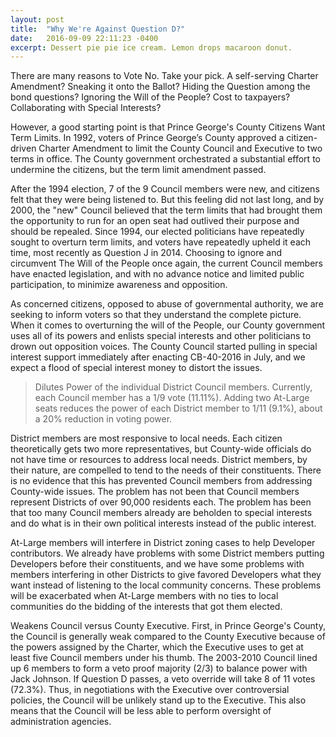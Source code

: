 ```yaml
---
layout: post
title:  "Why We're Against Question D?"
date:   2016-09-09 22:11:23 -0400
excerpt: Dessert pie pie ice cream. Lemon drops macaroon donut.
---
```

There are many reasons to Vote No. Take your pick. A self-serving Charter Amendment? Sneaking it onto the Ballot? Hiding the Question among the bond questions? Ignoring the Will of the People? Cost to taxpayers? Collaborating with Special Interests?

However, a good starting point is that Prince George's County Citizens Want Term Limits. In 1992, voters of Prince George’s County approved a citizen-driven Charter Amendment to limit the County Council and Executive to two terms in office. The County government orchestrated a substantial effort to undermine the citizens, but the term limit amendment passed.

After the 1994 election, 7 of the 9 Council members were new, and citizens felt that they were being listened to. But this feeling did not last long, and by 2000, the "new" Council believed that the term limits that had brought them the opportunity to run for an open seat had outlived their purpose and should be repealed. Since 1994, our elected politicians have repeatedly sought to overturn term limits, and voters have repeatedly upheld it each time, most recently as Question J in 2014.
Choosing to ignore and circumvent The Will of the People once again, the current Council members have enacted legislation, and with no advance notice and limited public participation, to minimize awareness and opposition.

As concerned citizens, opposed to abuse of governmental authority, we are seeking to inform voters so that they understand the complete picture. When it comes to overturning the will of the People, our County government uses all of its powers and enlists special interests and other politicians to drown out opposition voices. The County Council started pulling in special interest support immediately after enacting CB-40-2016 in July, and we expect a flood of special interest money to distort the issues.


<blockquote><p>Dilutes Power of the individual District Council members. Currently, each Council member has a 1/9 vote (11.11%). Adding two At-Large seats reduces the power of each District member to 1/11 (9.1%), about a 20% reduction in voting power.</p></blockquote>

District members are most responsive to local needs. Each citizen theoretically gets two more representatives, but County-wide officials do not have time or resources to address local needs. District members, by their nature, are compelled to tend to the needs of their constituents. There is no evidence that this has prevented Council members from addressing County-wide issues. The problem has not been that Council members represent Districts of over 90,000 residents each. The problem has been that too many Council members already are beholden to special interests and do what is in their own political interests instead of the public interest.

At-Large members will interfere in District zoning cases to help Developer contributors. We already have problems with some District members putting Developers before their constituents, and we have some problems with members interfering in other Districts to give favored Developers what they want instead of listening to the local community concerns. These problems will be exacerbated when At-Large members with no ties to local communities do the bidding of the interests that got them elected.

Weakens Council versus County Executive. First, in Prince George's County, the Council is generally weak compared to the County Executive because of the powers assigned by the Charter, which the Executive uses to get at least five Council members under his thumb. The 2003-2010 Council lined up 6 members to form a veto proof majority (2/3) to balance power with Jack Johnson. If Question D passes, a veto override will take 8 of 11 votes (72.3%). Thus, in negotiations with the Executive over controversial policies, the Council will be unlikely stand up to the Executive. This also means that the Council will be less able to perform oversight of administration agencies.
